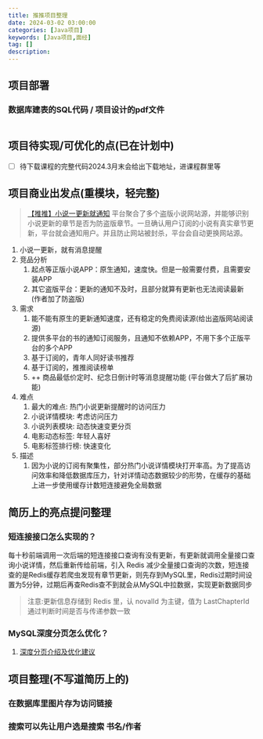 ```yaml
---
title: 推推项目整理
date: 2024-03-02 03:00:00
categories: [Java项目]
keywords: [Java项目,面经]
tag: []
description:
---
```

## 项目部署

### 数据库建表的SQL代码 / 项目设计的pdf文件

```sql

```

## 项目待实现/可优化的点(已在计划中)

- [ ] 待下载课程的完整代码2024.3月末会给出下载地址，进课程群里等

## 项目商业出发点(重模块，轻完整)

> [【推推】小说一更新就通知](https://www.naoffer.com/course/class/298)
> 平台聚合了多个盗版小说网站源，并能够识别小说更新的章节是否为防盗版章节。一旦确认用户订阅的小说有真实章节更新，平台就会通知用户。并且防止网站被封杀，平台会自动更换网站源。

1. 小说一更新，就有消息提醒
2. 竞品分析
   1. 起点等正版小说APP：原生通知，速度快。但是一般需要付费，且需要安装APP
   2. 其它盗版平台：更新的通知不及时，且部分就算有更新也无法阅读最新 (作者加了防盗版)
3. 需求
   1. 能不能有原生的更新通知速度，还有稳定的免费阅读源(给出盗版网站阅读源)
   2. 提供多平台的书的通知订阅服务，且通知不依赖APP，不用下多个正版平台的多个APP
   3. 基于订阅的，青年人同好读书推荐
   4. 基于订阅的，推推阅读榜单
   5. ++ 商品最低价定时、纪念日倒计时等消息提醒功能 (平台做大了后扩展功能)
4. 难点
   1. 最大的难点: 热门小说更新提醒时的访问压力
   2. 小说详情模块: 考虑访问压力
   3. 小说列表模块: 动态快速变更分页
   4. 电影动态标签: 年轻人喜好
   5. 电影标签排行榜: 快速变化
5. 描述
   1. 因为小说的订阅有聚集性，部分热门小说详情模块打开率高。为了提高访问效率和降低数据库压力，针对详情动态数据较少的形势，在缓存的基础上进一步使用缓存计数短连接避免全局数据

## 简历上的亮点提问整理

### 短连接接口怎么实现的？

每十秒前端调用一次后端的短连接接口查询有没有更新，有更新就调用全量接口查询小说详情，然后重新传给前端，引入 Redis 减少全量接口查询的次数，短连接查的是Redis缓存若爬虫发现有章节更新，则先存到MySQL里，Redis过期时间设置为5分钟，过期后再查Redis查不到就会从MySQL中拉数据，实现更新数据同步

> 注意:更新信息存储到 Redis 里，认 novalId 为主键，值为 LastChapterId
> 通过判断时间是否与传递参数一致

### MySQL深度分页怎么优化？

1. [深度分页介绍及优化建议](https://javaguide.cn/high-performance/deep-pagination-optimization.html)

## 项目整理(不写道简历上的)

### 在数据库里图片存为访问链接

### 搜索可以先让用户选是搜索 书名/作者
